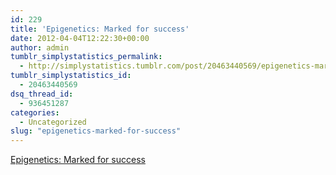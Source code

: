 ```yaml
---
id: 229
title: 'Epigenetics: Marked for success'
date: 2012-04-04T12:22:30+00:00
author: admin
tumblr_simplystatistics_permalink:
  - http://simplystatistics.tumblr.com/post/20463440569/epigenetics-marked-for-success
tumblr_simplystatistics_id:
  - 20463440569
dsq_thread_id:
  - 936451287
categories:
  - Uncategorized
slug: "epigenetics-marked-for-success"
---
```

[Epigenetics: Marked for success](http://www.nature.com/nature/journal/v483/n7391/full/nj7391-637a.html)
